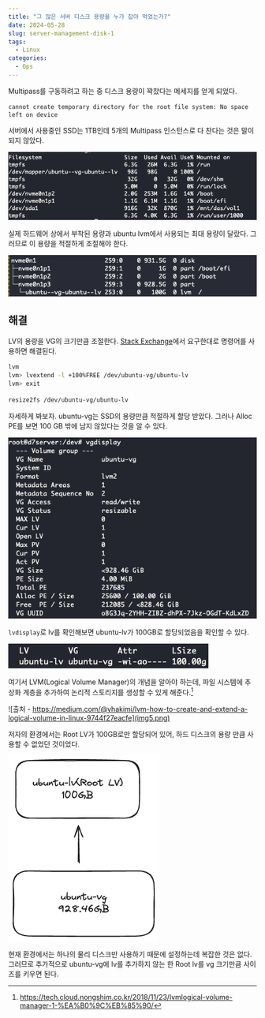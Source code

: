 ```yaml
---
title: "그 많은 서버 디스크 용량을 누가 잡아 먹었는가?"
date: 2024-05-28
slug: server-management-disk-1
tags:
  - Linux
categories:
  - Ops
---
```


Multipass를 구동하려고 하는 중 디스크 용량이 꽉찼다는 메세지를 얻게 되었다.

```
cannot create temporary directory for the root file system: No space left on device
```

서버에서 사용중인 SSD는 1TB인데 5개의 Multipass 인스턴스로 다 찬다는 것은 말이 되지 않았다.

![df -h 결과](img1.png)

실제 하드웨어 상에서 부착된 용량과 ubuntu lvm에서 사용되는 최대 용량이 달랐다. 그러므로 이 용량을 적절하게 조절해야 한다.

![lsblk 결과](img2.png)

## 해결

LV의 용량을 VG의 크기만큼 조절한다. [Stack Exchange](https://askubuntu.com/questions/1106795/ubuntu-server-18-04-lvm-out-of-space-with-improper-default-partitioning)에서 요구한대로 명령어를 사용하면 해결된다.

```bash
lvm
lvm> lvextend -l +100%FREE /dev/ubuntu-vg/ubuntu-lv
lvm> exit

resize2fs /dev/ubuntu-vg/ubuntu-lv
```

자세하게 봐보자. ubuntu-vg는 SSD의 용량만큼 적절하게 할당 받았다. 그러나 Alloc PE를 보면 100 GB 밖에 남지 않았다는 것을 알 수 있다.

![vgdisplay 결과](img3.png)

`lvdisplay`로 lv를 확인해보면 ubuntu-lv가 100GB로 할당되었음을 확인할 수 있다.

![lvdisplay 결과](img4.png)

여기서 LVM(Logical Volume Manager)의 개념을 알아야 하는데, 파일 시스템에 추상화 계층을 추가하여 논리적 스토리지를 생성할 수 있게 해준다.[^1]

![출처 - https://medium.com/@yhakimi/lvm-how-to-create-and-extend-a-logical-volume-in-linux-9744f27eacfe](img5.png)

저자의 환경에서는 Root LV가 100GB로만 할당되어 있어, 하드 디스크의 용량 만큼 사용할 수 없었던 것이었다.

![VG, LV 관계도](img6.png)

현재 환경에서는 하나의 물리 디스크만 사용하기 때문에 설정하는데 복잡한 것은 없다. 그러므로 추가적으로 ubuntu-vg에 lv를 추가하지 않는 한 Root lv를 vg 크기만큼 사이즈를 키우면 된다.

[^1]: https://tech.cloud.nongshim.co.kr/2018/11/23/lvmlogical-volume-manager-1-%EA%B0%9C%EB%85%90/
